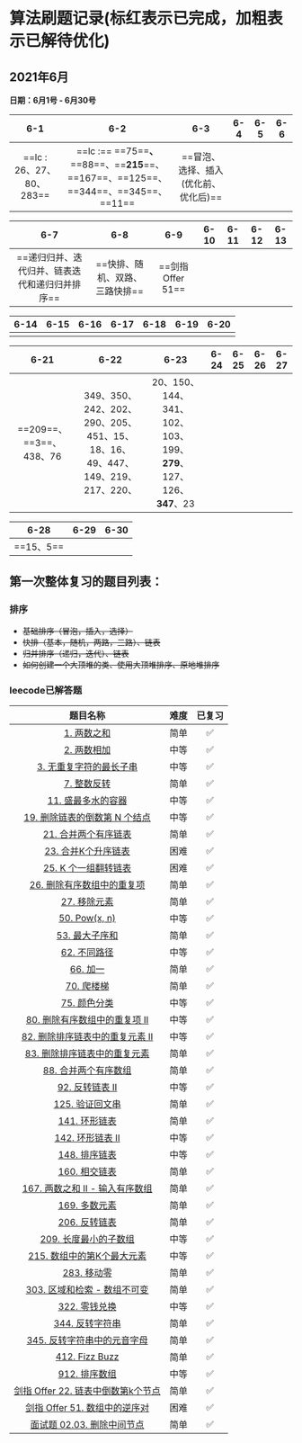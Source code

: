 # 算法刷题记录(标红表示已完成，加粗表示已解待优化)

## 2021年6月

**日期：6月1号 - 6月30号**

|           6-1            |                             6-2                              |                 6-3                  | 6-4  | 6-5  | 6-6  |
| :----------------------: | :----------------------------------------------------------: | :----------------------------------: | :--: | :--: | :--: |
| ==lc : 26、27、80、283== | ==lc :== ==75==**、**==88==、==**215**==、==167==、==125==、==344==、==345==、==11== | ==冒泡、选择、插入(优化前、优化后)== |      |      |      |

|                      6-7                       |              6-8               |        6-9        | 6-10 | 6-11 | 6-12 | 6-13 |
| :--------------------------------------------: | :----------------------------: | :---------------: | :--: | :--: | :--: | :--: |
| ==递归归并、迭代归并、链表迭代和递归归并排序== | ==快排、随机、双路、三路快排== | ==剑指 Offer 51== |      |      |      |      |

| 6-14 | 6-15 | 6-16 | 6-17 | 6-18 | 6-19 | 6-20 |
| :--: | :--: | :--: | :--: | :--: | :--: | :--: |
|      |      |      |      |      |      |      |

|          6-21           |                             6-22                             |                             6-23                             | 6-24 | 6-25 | 6-26 | 6-27 |
| :---------------------: | :----------------------------------------------------------: | :----------------------------------------------------------: | :--: | :--: | :--: | :--: |
| ==209==、==3==、438、76 | 349、350、242、202、290、205、451、15、18、16、49、447、149、219、217、220、 | 20、150、144、341、102、103、199、**279**、127、126、**347**、23 |      |      |      |      |

|   6-28    | 6-29 | 6-30 |
| :-------: | :--: | :--: |
| ==15、5== |      |      |

## 第一次整体复习的题目列表：

### 排序

- ~~基础排序（冒泡，插入，选择）~~
- ~~快排（基本，随机，两路，三路）、链表~~
- ~~归并排序（递归，迭代）、链表~~
- ~~如何创建一个大顶堆的类、使用大顶堆排序、原地堆排序~~

### leecode已解答题

|                           题目名称                           | 难度 |       已复习       |
| :----------------------------------------------------------: | :--: | :----------------: |
|   [1. 两数之和](https://leetcode-cn.com/problems/two-sum)    | 简单 | :white_check_mark: |
| [2. 两数相加](https://leetcode-cn.com/problems/add-two-numbers) | 中等 | :white_check_mark: |
| [3. 无重复字符的最长子串](https://leetcode-cn.com/problems/longest-substring-without-repeating-characters) | 中等 | :white_check_mark: |
| [7. 整数反转](https://leetcode-cn.com/problems/reverse-integer) | 简单 | :white_check_mark: |
| [11. 盛最多水的容器](https://leetcode-cn.com/problems/container-with-most-water) | 中等 | :white_check_mark: |
| [19. 删除链表的倒数第 N 个结点](https://leetcode-cn.com/problems/remove-nth-node-from-end-of-list) | 中等 | :white_check_mark: |
| [21. 合并两个有序链表](https://leetcode-cn.com/problems/merge-two-sorted-lists) | 简单 | :white_check_mark: |
| [23. 合并K个升序链表](https://leetcode-cn.com/problems/merge-k-sorted-lists) | 困难 | :white_check_mark: |
| [25. K 个一组翻转链表](https://leetcode-cn.com/problems/reverse-nodes-in-k-group) | 困难 | :white_check_mark: |
| [26. 删除有序数组中的重复项](https://leetcode-cn.com/problems/remove-duplicates-from-sorted-array) | 简单 | :white_check_mark: |
| [27. 移除元素](https://leetcode-cn.com/problems/remove-element) | 简单 | :white_check_mark: |
|   [50. Pow(x, n)](https://leetcode-cn.com/problems/powx-n)   | 中等 | :white_check_mark: |
| [53. 最大子序和](https://leetcode-cn.com/problems/maximum-subarray) | 简单 | :white_check_mark: |
| [62. 不同路径](https://leetcode-cn.com/problems/unique-paths) | 中等 | :white_check_mark: |
|    [66. 加一](https://leetcode-cn.com/problems/plus-one)     | 简单 | :white_check_mark: |
| [70. 爬楼梯](https://leetcode-cn.com/problems/climbing-stairs) | 简单 | :white_check_mark: |
| [75. 颜色分类](https://leetcode-cn.com/problems/sort-colors) | 中等 | :white_check_mark: |
| [80. 删除有序数组中的重复项 II](https://leetcode-cn.com/problems/remove-duplicates-from-sorted-array-ii) | 中等 | :white_check_mark: |
| [82. 删除排序链表中的重复元素 II](https://leetcode-cn.com/problems/remove-duplicates-from-sorted-list-ii) | 中等 | :white_check_mark: |
| [83. 删除排序链表中的重复元素](https://leetcode-cn.com/problems/remove-duplicates-from-sorted-list) | 简单 | :white_check_mark: |
| [88. 合并两个有序数组](https://leetcode-cn.com/problems/merge-sorted-array) | 简单 | :white_check_mark: |
| [92. 反转链表 II](https://leetcode-cn.com/problems/reverse-linked-list-ii) | 中等 | :white_check_mark: |
| [125. 验证回文串](https://leetcode-cn.com/problems/valid-palindrome) | 简单 | :white_check_mark: |
| [141. 环形链表](https://leetcode-cn.com/problems/linked-list-cycle) | 简单 | :white_check_mark: |
| [142. 环形链表 II](https://leetcode-cn.com/problems/linked-list-cycle-ii) | 中等 | :white_check_mark: |
| [148. 排序链表](https://leetcode-cn.com/problems/sort-list)  | 中等 | :white_check_mark: |
| [160. 相交链表](https://leetcode-cn.com/problems/intersection-of-two-linked-lists) | 简单 | :white_check_mark: |
| [167. 两数之和 II - 输入有序数组](https://leetcode-cn.com/problems/two-sum-ii-input-array-is-sorted) | 简单 | :white_check_mark: |
| [169. 多数元素](https://leetcode-cn.com/problems/majority-element) | 简单 | :white_check_mark: |
| [206. 反转链表](https://leetcode-cn.com/problems/reverse-linked-list) | 简单 | :white_check_mark: |
| [209. 长度最小的子数组](https://leetcode-cn.com/problems/minimum-size-subarray-sum) | 中等 | :white_check_mark: |
| [215. 数组中的第K个最大元素](https://leetcode-cn.com/problems/kth-largest-element-in-an-array) | 中等 | :white_check_mark: |
| [283. 移动零](https://leetcode-cn.com/problems/move-zeroes)  | 简单 | :white_check_mark: |
| [303. 区域和检索 - 数组不可变](https://leetcode-cn.com/problems/range-sum-query-immutable) | 简单 | :white_check_mark: |
| [322. 零钱兑换](https://leetcode-cn.com/problems/coin-change) | 中等 | :white_check_mark: |
| [344. 反转字符串](https://leetcode-cn.com/problems/reverse-string) | 简单 | :white_check_mark: |
| [345. 反转字符串中的元音字母](https://leetcode-cn.com/problems/reverse-vowels-of-a-string) | 简单 | :white_check_mark: |
| [412. Fizz Buzz](https://leetcode-cn.com/problems/fizz-buzz) | 简单 | :white_check_mark: |
| [912. 排序数组](https://leetcode-cn.com/problems/sort-an-array) | 中等 | :white_check_mark: |
| [剑指 Offer 22. 链表中倒数第k个节点](https://leetcode-cn.com/problems/lian-biao-zhong-dao-shu-di-kge-jie-dian-lcof) | 简单 | :white_check_mark: |
| [剑指 Offer 51. 数组中的逆序对](https://leetcode-cn.com/problems/shu-zu-zhong-de-ni-xu-dui-lcof) | 困难 | :white_check_mark: |
| [面试题 02.03. 删除中间节点](https://leetcode-cn.com/problems/delete-middle-node-lcci) | 简单 | :white_check_mark: |
